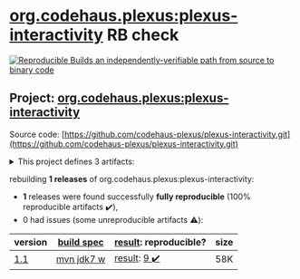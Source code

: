 [org.codehaus.plexus:plexus-interactivity](https://search.maven.org/artifact/org.codehaus.plexus/plexus-interactivity/) RB check
=======

[![Reproducible Builds](https://reproducible-builds.org/images/logos/rb.svg) an independently-verifiable path from source to binary code](https://reproducible-builds.org/)

## Project: [org.codehaus.plexus:plexus-interactivity](https://search.maven.org/artifact/org.codehaus.plexus/plexus-interactivity/)

Source code: [https://github.com/codehaus-plexus/plexus-interactivity.git](https://github.com/codehaus-plexus/plexus-interactivity.git)

<details><summary>This project defines 3 artifacts:</summary>

* [org.codehaus.plexus:plexus-interactivity](https://search.maven.org/artifact/org.codehaus.plexus/plexus-interactivity/)
* [org.codehaus.plexus:plexus-interactivity-api](https://search.maven.org/artifact/org.codehaus.plexus/plexus-interactivity-api/)
* [org.codehaus.plexus:plexus-interactivity-jline](https://search.maven.org/artifact/org.codehaus.plexus/plexus-interactivity-jline/)
</details>

rebuilding **1 releases** of org.codehaus.plexus:plexus-interactivity:
- **1** releases were found successfully **fully reproducible** (100% reproducible artifacts :heavy_check_mark:),
- 0 had issues (some unreproducible artifacts :warning:):

| version | [build spec](/BUILDSPEC.md) | [result](https://reproducible-builds.org/docs/jvm/): reproducible? | size |
| -- | --------- | ------ | -- |
| [1.1](https://search.maven.org/artifact/org.codehaus.plexus/plexus-interactivity/1.1/pom) | [mvn jdk7 w](plexus-interactivity-1.1.buildspec) | [result](plexus-interactivity-1.1.buildinfo): [9 :heavy_check_mark: ](plexus-interactivity-1.1.buildcompare) | 58K |
